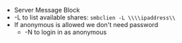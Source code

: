 - Server Message Block
- -L to list available shares: `smbclien -L \\\\ipaddress\\`
- If anonymous is allowed we don't need password
	- -N to login in as anonymous